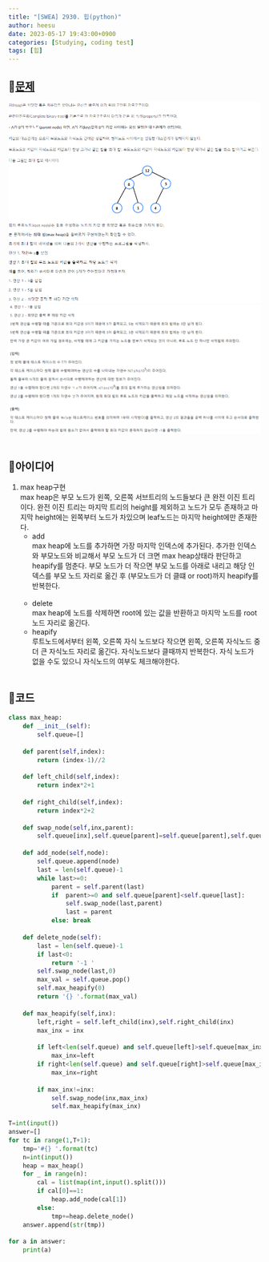 ```yaml
---
title: "[SWEA] 2930. 힙(python)"
author: heesu
date: 2023-05-17 19:43:00+0900
categories: [Studying, coding test]
tags: [힙]
---
```

## 📌[문제](https://swexpertacademy.com/main/code/problem/problemDetail.do?problemLevel=3&contestProbId=AV-Tj7ya3jYDFAXr&categoryId=AV-Tj7ya3jYDFAXr&categoryType=CODE&problemTitle=&orderBy=PASS_RATE&selectCodeLang=PYTHON&select-1=3&pageSize=10&pageIndex=11)
![Alt text](https://github.com/skagmltn7/practice_coding_test/blob/main/SWEA/img/problem_2930_1.PNG?raw=true)
![Alt text](https://github.com/skagmltn7/practice_coding_test/blob/main/SWEA/img/problem_2930_2.PNG?raw=true)
<br><br>

## 💪아이디어<br>

1. max heap구현<br>
    max heap은 부모 노드가 왼쪽, 오른쪽 서브트리의 노드들보다 큰 완전 이진 트리이다. 완전 이진 트리는 마지막 트리의 height를 제외하고 노드가 모두 존재하고 마지막 height에는 왼쪽부터 노드가 차있으며 leaf노드는 마지막 height에만 존재한다.<br>
    - add<br>
    max heap에 노드를 추가하면 가장 마지막 인덱스에 추가된다. 추가한 인덱스와 부모노드와 비교해서 부모 노드가 더 크면 max heap상태라 판단하고 heapify를 멈춘다. 부모 노드가 더 작으면 부모 노드를 아래로 내리고 해당 인덱스를 부모 노드 자리로 옮긴 후 (부모노드가 더 클떄 or root)까지 heapify를 반복한다.<br><br>
    - delete<br>
    max heap에 노드를 삭제하면 root에 있는 값을 반환하고 마지막 노드를 root노드 자리로 옮긴다. <br>
    - heapify<br>
    루트노드에서부터 왼쪽, 오른쪽 자식 노드보다 작으면 왼쪽, 오른쪽 자식노드 중 더 큰 자식노드 자리로 옮긴다. 자식노드보다 클때까지 반복한다. 자식 노드가 없을 수도 있으니 자식노드의 여부도 체크해야한다.<br><br>

## 🥂코드
```python
class max_heap:
    def __init__(self):
        self.queue=[]

    def parent(self,index):
        return (index-1)//2
    
    def left_child(self,index):
        return index*2+1
    
    def right_child(self,index):
        return index*2+2
    
    def swap_node(self,inx,parent):
        self.queue[inx],self.queue[parent]=self.queue[parent],self.queue[inx]

    def add_node(self,node):
        self.queue.append(node)
        last = len(self.queue)-1
        while last>=0:
            parent = self.parent(last)
            if  parent>=0 and self.queue[parent]<self.queue[last]:
                self.swap_node(last,parent)
                last = parent
            else: break

    def delete_node(self):
        last = len(self.queue)-1
        if last<0: 
            return '-1 '
        self.swap_node(last,0)
        max_val = self.queue.pop()
        self.max_heapify(0)
        return '{} '.format(max_val)
    
    def max_heapify(self,inx):
        left,right = self.left_child(inx),self.right_child(inx)
        max_inx = inx
        
        if left<len(self.queue) and self.queue[left]>self.queue[max_inx]:
            max_inx=left
        if right<len(self.queue) and self.queue[right]>self.queue[max_inx]:
            max_inx=right
        
        if max_inx!=inx:
            self.swap_node(inx,max_inx)
            self.max_heapify(max_inx)

T=int(input())
answer=[]
for tc in range(1,T+1):
    tmp='#{} '.format(tc)
    n=int(input())
    heap = max_heap()
    for _ in range(n):
        cal = list(map(int,input().split()))
        if cal[0]==1:
            heap.add_node(cal[1])
        else:
            tmp+=heap.delete_node()
    answer.append(str(tmp))

for a in answer:
    print(a)
```